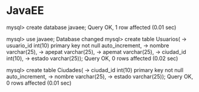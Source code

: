 # JavaEE

mysql> create database javaee;
Query OK, 1 row affected (0.01 sec)

mysql> use javaee;
Database changed
mysql> create table Usuarios(
    -> usuario_id int(10) primary key not null auto_increment,
    -> nombre varchar(25),
    -> apepat varchar(25),
    -> apemat varchar(25),
    -> ciudad_id int(10),
    -> estado varchar(25));
Query OK, 0 rows affected (0.02 sec)

mysql> create table Ciudades(
    -> ciudad_id int(10) primary key not null auto_increment,
    -> nombre varchar(25),
    -> estado varchar(25));
Query OK, 0 rows affected (0.01 sec)
